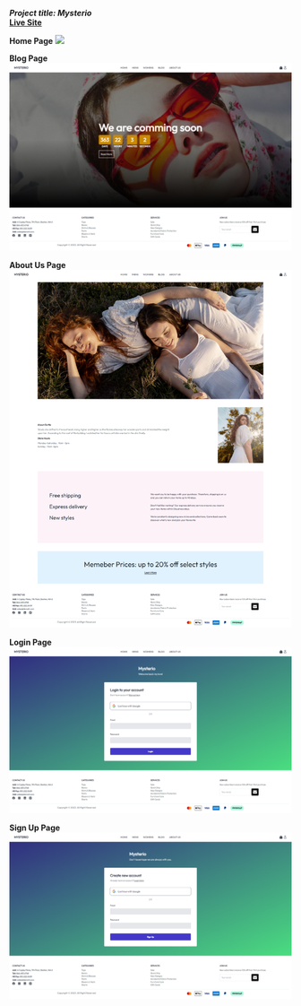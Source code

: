 ***Project title: Mysterio***<br>
**[Live Site](https://mysterio-client.vercel.app/)**   <br>

**Home Page**
![](readmeImg/home.png)

**Blog Page**
![](readmeImg/blog.png)

**About Us Page**
![](readmeImg/about.png)

**Login Page**
![](readmeImg/login.png)

**Sign Up Page**
![](readmeImg/signup.png)
